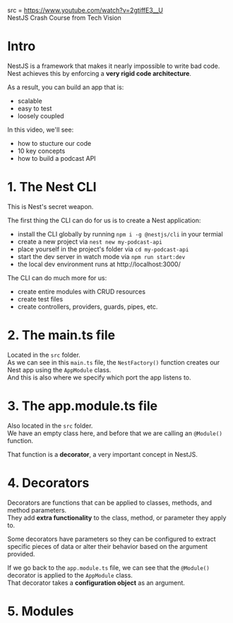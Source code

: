 src = https://www.youtube.com/watch?v=2gtiffE3__U  
NestJS Crash Course from Tech Vision

# Intro

NestJS is a framework that makes it nearly impossible to write bad code.  
Nest achieves this by enforcing a **very rigid code architecture**.  

As a result, you can build an app that is: 
- scalable
- easy to test
- loosely coupled

In this video, we'll see:
- how to stucture our code
- 10 key concepts
- how to build a podcast API

# 1. The Nest CLI

This is Nest's secret weapon.  

The first thing the CLI can do for us is to create a Nest application:
- install the CLI globally by running `npm i -g @nestjs/cli` in your termial
- create a new project via `nest new my-podcast-api`
- place yourself in the project's folder via `cd my-podcast-api`
- start the dev server in watch mode via `npm run start:dev`
- the local dev environment runs at http://localhost:3000/

The CLI can do much more for us:
- create entire modules with CRUD resources
- create test files
- create controllers, providers, guards, pipes, etc.

# 2. The main.ts file

Located in the `src` folder.  
As we can see in this `main.ts` file, the `NestFactory()` function creates our Nest app using the `AppModule` class.  
And this is also where we specify which port the app listens to.  


# 3. The app.module.ts file

Also located in the `src` folder.  
We have an empty class here, and before that we are calling an `@Module()` function.  

That function is a **decorator**, a very important concept in NestJS.  

# 4. Decorators

Decorators are functions that can be applied to classes, methods, and method parameters.  
They add **extra functionality** to the class, method, or parameter they apply to.  

Some decorators have parameters so they can be configured to extract specific pieces of data 
or alter their behavior based on the argument provided.  

If we go back to the `app.module.ts` file, we can see that the `@Module()` decorator is applied to the `AppModule` class.  
That decorator takes a **configuration object** as an argument.  

# 5. Modules


